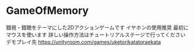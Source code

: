 # GameOfMemory
錯視・錯聴をテーマにした2Dアクションゲームです
イヤホンの使用推奨
最初にマウスを使います
詳しい操作方法はチュートリアルステージで行ってください
デモプレイ先
https://unityroom.com/games/uketorikatatoraekata
